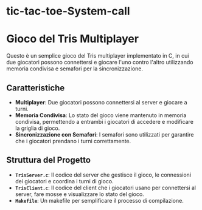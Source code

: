 # tic-tac-toe-System-call 
# Gioco del Tris Multiplayer

Questo è un semplice gioco del Tris multiplayer implementato in C, in cui due giocatori possono connettersi e giocare l'uno contro l'altro utilizzando memoria condivisa e semafori per la sincronizzazione.

## Caratteristiche

- **Multiplayer**: Due giocatori possono connettersi al server e giocare a turni.
- **Memoria Condivisa**: Lo stato del gioco viene mantenuto in memoria condivisa, permettendo a entrambi i giocatori di accedere e modificare la griglia di gioco.
- **Sincronizzazione con Semafori**: I semafori sono utilizzati per garantire che i giocatori prendano i turni correttamente.

## Struttura del Progetto

- **`TrisServer.c`**: Il codice del server che gestisce il gioco, le connessioni dei giocatori e coordina i turni di gioco.
- **`TrisClient.c`**: Il codice del client che i giocatori usano per connettersi al server, fare mosse e visualizzare lo stato del gioco.
- **`Makefile`**: Un makefile per semplificare il processo di compilazione.



